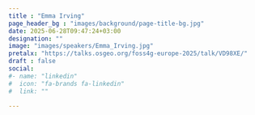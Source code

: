 ```yaml
---
title : "Emma Irving"
page_header_bg : "images/background/page-title-bg.jpg"
date: 2025-06-28T09:47:24+03:00
designation: ""
image: "images/speakers/Emma_Irving.jpg"
pretalx: "https://talks.osgeo.org/foss4g-europe-2025/talk/VD98XE/"
draft : false
social:
#- name: "linkedin"
#  icon: "fa-brands fa-linkedin"
#  link: ""

---
```

